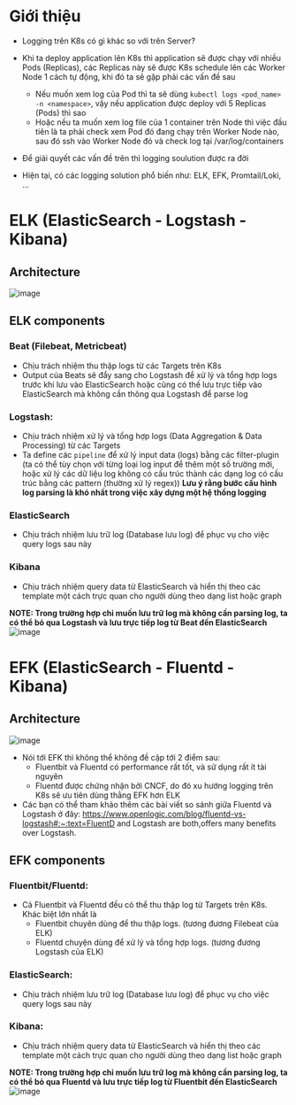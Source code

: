 # Giới thiệu
- Logging trên K8s có gì khác so với trên Server?
- Khi ta deploy application lên K8s thì application sẽ được chạy với nhiều Pods (Replicas), các Replicas này sẽ được K8s schedule lên các Worker Node 1 cách tự động, khi đó ta sẽ gặp phải các vấn đề sau
  - Nếu muốn xem log của Pod thì ta sẽ dùng `kubectl logs <pod_name> -n <namespace>`, vậy nếu application được deploy với 5 Replicas (Pods) thì sao
  - Hoặc nếu ta muốn xem log file của 1 container trên Node thì việc đầu tiên là ta phải check xem Pod đó đang chạy trên Worker Node nào, sau đó ssh vào Worker Node đó và check log tại /var/log/containers

- Để giải quyết các vấn đề trên thì logging soulution được ra đời
- Hiện tại, có các logging solution phổ biến như: ELK, EFK, Promtail/Loki, ...

# ELK (ElasticSearch - Logstash - Kibana)
## Architecture
![image](https://github.com/user-attachments/assets/6b25bdf8-7a8b-474b-89d0-1b20b0a4ffb9)

## ELK components
### Beat (Filebeat, Metricbeat)
- Chịu trách nhiệm thu thập logs từ các Targets trên K8s
- Output của Beats sẽ đẩy sang cho Logstash để xử lý và tổng hợp logs trước khi lưu vào ElasticSearch hoặc cũng có thế lưu trực tiếp vào ElasticSearch mà không cần thông qua Logstash để parse log

### Logstash: 
- Chịu trách nhiệm xử lý và tổng hợp logs (Data Aggregation & Data Processing) từ các Targets
- Ta define các `pipeline` để xử lý input data (logs) bằng các filter-plugin (ta có thể tùy chọn với từng loại log input để thêm một số trường mới, hoặc xử lý các dữ liệu log không có cấu trúc thành các dạng log có cấu trúc bằng các pattern (thường xử lý regex))
**Lưu ý rằng bước cấu hình log parsing là khó nhất trong việc xây dựng một hệ thống logging**

### ElasticSearch
- Chịu trách nhiệm lưu trữ log (Database lưu log) để phục vụ cho việc query logs sau này

### Kibana
- Chịu trách nhiệm query data từ ElasticSearch và hiển thị theo các template một cách trực quan cho người dùng theo dạng list hoặc graph

**NOTE: Trong trường hợp chỉ muốn lưu trữ log mà không cần parsing log, ta có thể bỏ qua Logstash và lưu trực tiếp log từ Beat đến ElasticSearch**<br>
![image](https://github.com/user-attachments/assets/73025db2-73f0-4ffd-b733-60f37ac6501d)

# EFK (ElasticSearch - Fluentd - Kibana)
## Architecture
![image](https://github.com/user-attachments/assets/3edb2b85-daa5-4300-826c-b23dc030a9f7)

- Nói tới EFK thì không thể không đề cập tới 2 điểm sau:
  - Fluentbit và Fluentd có performance rất tốt, và sử dụng rất ít tài nguyên
  - Fluentd được chứng nhận bởi CNCF, do đó xu hướng logging trên K8s sẽ ưu tiên dùng thằng EFK hơn ELK
- Các bạn có thể tham khảo thêm các bài viết so sánh giữa Fluentd và Logstash ở đây: https://www.openlogic.com/blog/fluentd-vs-logstash#:~:text=FluentD and Logstash are both,offers many benefits over Logstash.

## EFK components
### Fluentbit/Fluentd: 
- Cả Fluentbit và Fluentd đều có thể thu thập log từ Targets trên K8s. Khác biệt lớn nhất là
  - Fluentbit chuyên dùng để thu thập logs. (tương đương Filebeat của ELK)
  - Fluentd chuyện dùng để xử lý và tổng hợp logs. (tương đương Logstash của ELK)

### ElasticSearch:
- Chịu trách nhiệm lưu trữ log (Database lưu log) để phục vụ cho việc query logs sau này

### Kibana:
- Chịu trách nhiệm query data từ ElasticSearch và hiển thị theo các template một cách trực quan cho người dùng theo dạng list hoặc graph

**NOTE: Trong trường hợp chỉ muốn lưu trữ log mà không cần parsing log, ta có thể bỏ qua Fluentd và lưu trực tiếp log từ Fluentbit đến ElasticSearch** <br>
![image](https://github.com/user-attachments/assets/64583779-3a2d-48f0-ac75-4d54b854bbb0)
